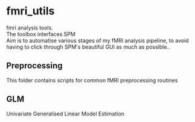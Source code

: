 # fmri_utils
fmri analysis tools.  
The toolbox interfaces SPM  
Aim is to automatise various stages of my fMRI analysis pipeline, to avoid having to click through SPM's beautiful GUI as much as possible..  

## Preprocessing
 This folder contains scripts for common fMRI preprocessing routines

## GLM
 Univariate Generalised Linear Model Estimation

<!-- ## MVPA 
mostly simple linear decoding

## RSA
Representational Similarity Analysis  -->
